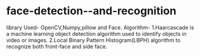 # face-detection--and-recognition
library Used- OpenCV,Numpy,pillow and Face.
Algorithm-
    1.Haarcascade is a machine learning object detection algorithm used to identify objects in video or images.
    2.Local Binary Pattern Histogram(LBPH) algorithm to recognize both front-face and side face.
          
